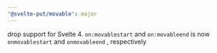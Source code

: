 ```yaml
---
'@svelte-put/movable': major
---
```


drop support for Svelte 4. `on:movablestart` and `on:movableend` is now `onmovablestart` and `onmovableend` , respectively
